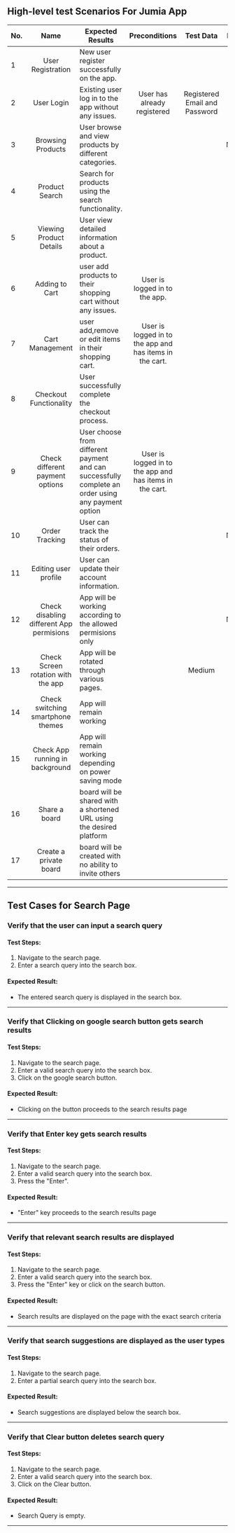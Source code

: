 

## High-level test Scenarios For Jumia App 

|No.| Name |Expected Results|Preconditions|Test Data|Priority|
|--|:---:|--------------|:------:|:---:|:----:|
|1|User Registration | New user  register successfully on the app.|||High|
|2 | User Login |Existing user log in to the app without any issues.|User has already registered|Registered Email and Password|High|
|3|Browsing Products| User browse and view products by different categories.|||Medium|
|4|Product Search|  Search for products using the search functionality.|||High|
|5|Viewing Product Details| User view detailed information about a product.|||High|
|6|Adding to Cart |user add products to their shopping cart without any issues.|User is logged in to the app.||High|
|7|Cart Management|user add,remove or edit items in their shopping cart. |User is logged in to the app and has items in the cart.||High|
|8|Checkout Functionality |User  successfully complete the checkout process.|||High|
|9|Check different payment options|User choose from different payment and can successfully complete an order using any payment option|User is logged in to the app and has items in the cart.||High|
|10|Order Tracking| User can track the status of their orders.|||Medium|
|11|Editing user profile| User can update their account information. |||Low|
|12|Check disabling different App permisions| App will be working according to the allowed permisions only  |||Medium|
|13|Check Screen rotation with the app |App will be rotated through various pages.||Medium|
|14|Check switching smartphone themes|App will remain working |||Low|
|15|Check App running in background | App will remain working depending on power saving mode |||Low|
|16|Share a board| board will be shared with a shortened URL using the desired platform  |||1|
|17|Create a private board| board will be created with no ability to invite others  |||1|
---

## Test Cases for Search Page

### Verify that the user can input a search query


#### Test Steps:
1. Navigate to the search page.
2. Enter a search query into the search box.


#### Expected Result:
* The entered search query is displayed in the search box.


---

### Verify that Clicking on google search button gets search results

#### Test Steps:
1. Navigate to the search page.
2. Enter a valid search query into the search box.
3. Click on the google search button.


#### Expected Result:
* Clicking on the button proceeds to the search results page

---

### Verify that Enter key gets search results


#### Test Steps:
1. Navigate to the search page.
2. Enter a valid search query into the search box.
3. Press the "Enter".


#### Expected Result:
* "Enter" key proceeds to the search results page


---
### Verify that relevant search results are displayed

#### Test Steps:
1. Navigate to the search page.
2. Enter a valid search query into the search box.
3. Press the "Enter" key or click on the search button.


#### Expected Result:
* Search results are displayed on the page with the exact search criteria

---

### Verify that search suggestions are displayed as the user types

#### Test Steps:
1. Navigate to the search page.
2. Enter a partial search query into the search box.

#### Expected Result:
* Search suggestions are displayed below the search box.
---

### Verify that Clear button deletes search query

#### Test Steps:
1. Navigate to the search page.
2. Enter a valid search query into the search box.
3. Click on the Clear button.

#### Expected Result:
* Search Query is empty.

---
